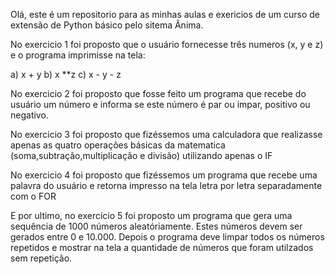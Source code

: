 Olá, este é um repositorio para as minhas aulas e exericios
de um curso de extensão de Python básico pelo sitema Ânima.

No exercicio 1 foi proposto que o usuário fornecesse três numeros (x, y e z)
e o programa imprimisse na tela:

a) x + y
b) x **z
c) x - y - z

No exercicio 2 foi proposto que fosse feito um programa que recebe do usuário um número e informa
se este número é par ou impar, positivo ou negativo.

No exercicio 3 foi proposto que fizéssemos uma calculadora que realizasse apenas as quatro operações básicas da matematica
(soma,subtração,multiplicação e divisão) utilizando apenas o IF

No exercicio 4 foi proposto que fizéssemos um programa que recebe uma palavra do usuário e retorna 
impresso na tela letra por letra separadamente com o FOR

E por ultimo, no exercício 5 foi proposto um programa que gera uma sequência de 1000 números aleatóriamente.
Estes números devem ser gerados entre 0 e 10.000. Depois o programa deve limpar todos os números repetidos e mostrar na tela
a quantidade de números que foram utilzados sem repetição.